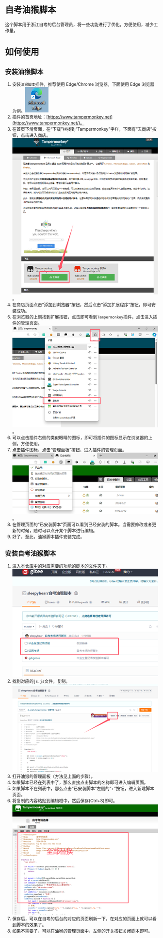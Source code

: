 # 自考油猴脚本
这个脚本用于浙江自考的后台管理员，将一些功能进行了优化，方便使用，减少工作量。

# 如何使用
## 安装油猴脚本
1. 安装`油猴脚本`插件，推荐使用 Edge/Chrome 浏览器，下面使用 Edge 浏览器为例。![edge浏览器图标.png](img%2Fedge%E6%B5%8F%E8%A7%88%E5%99%A8%E5%9B%BE%E6%A0%87.png)
2. 插件的首页地址：[https://www.tampermonkey.net](https://www.tampermonkey.net/)。
3. 在首页下滑页面，在“下载”栏找到“Tampermonkey”字样，下面有“去商店”按钮，点击进入商店。![插件首页示意图.png](img%2F%E6%8F%92%E4%BB%B6%E9%A6%96%E9%A1%B5%E7%A4%BA%E6%84%8F%E5%9B%BE.png)。
4. 在商店页面点击“添加到浏览器”按钮，然后点击“添加扩展程序”按钮，即可安装成功。
5. 在浏览器的上侧找到扩展按钮，点击即可看到`Tampermonkey`插件，点击进入插件的管理页面。![浏览器插件图.png](img%2F%E6%B5%8F%E8%A7%88%E5%99%A8%E6%8F%92%E4%BB%B6%E5%9B%BE.png)。
6. 可以点击插件右侧的类似眼睛的图标，即可将插件的图标显示在浏览器的上侧，方便使用。
7. 点击插件图标，点击“管理面板”按钮，进入插件的管理页面。![油猴界面展示.png](img%2F%E6%B2%B9%E7%8C%B4%E7%95%8C%E9%9D%A2%E5%B1%95%E7%A4%BA.png)。
8. 在管理页面的“已安装脚本”页面可以看到已经安装的脚本。当需要修改或者更新的时候，随时可以点开某个脚本进行编辑。
9. 好了，至此，油猴脚本插件安装完成。

## 安装自考油猴脚本
1. 进入本仓库中的对应需要的功能的脚本的文件夹下。![Gitee界面说明.png](img%2FGitee%E7%95%8C%E9%9D%A2%E8%AF%B4%E6%98%8E.png)
2. 找到对应的`js.js`文件，复制。![脚本js界面.png](img%2F%E8%84%9A%E6%9C%ACjs%E7%95%8C%E9%9D%A2.png)
3. 打开油猴的管理面板（方法见上面的步骤）。
4. 如果脚本已经在列表中了，那么直接点击脚本的名称即可进入编辑页面。
5. 如果脚本不在列表中，那么点击“已安装脚本”左侧的“+”按钮，进入新建脚本页面。
6. 将复制的内容粘贴到编辑框中，然后保存(Ctrl+S)即可。![脚本复制.png](img%2F%E8%84%9A%E6%9C%AC%E5%A4%8D%E5%88%B6.png)
7. 保存后，可以在自考的后台的对应的页面刷新一下，在对应的页面上就可以看到脚本的效果了。
8. 如果不需要了，可以在油猴的管理页面中，左侧的开关按钮关闭脚本即可。